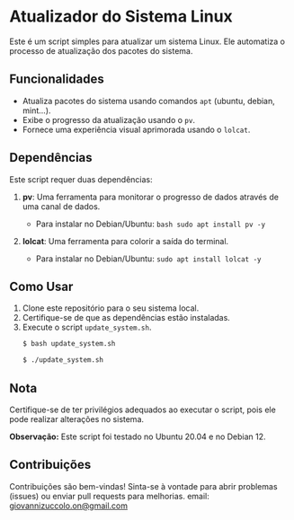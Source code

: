# Atualizador do Sistema Linux

Este é um script simples para atualizar um sistema Linux. Ele automatiza o processo de atualização dos pacotes do sistema.

## Funcionalidades

- Atualiza pacotes do sistema usando comandos `apt` (ubuntu, debian, mint...).
- Exibe o progresso da atualização usando o `pv`.
- Fornece uma experiência visual aprimorada usando o `lolcat`.

## Dependências

Este script requer duas dependências:

1. **pv**: Uma ferramenta para monitorar o progresso de dados através de uma canal de dados.
   - Para instalar no Debian/Ubuntu: `bash sudo apt install pv -y`

2. **lolcat**: Uma ferramenta para colorir a saída do terminal.
   - Para instalar no Debian/Ubuntu: `sudo apt install lolcat -y`

## Como Usar

1. Clone este repositório para o seu sistema local.
2. Certifique-se de que as dependências estão instaladas.
3. Execute o script `update_system.sh`.
    ```bash
    $ bash update_system.sh
    ```
    ```bash
    $ ./update_system.sh
    ```

## Nota

Certifique-se de ter privilégios adequados ao executar o script, pois ele pode realizar alterações no sistema.

**Observação:** Este script foi testado no Ubuntu 20.04 e no Debian 12.

## Contribuições

Contribuições são bem-vindas! Sinta-se à vontade para abrir problemas (issues) ou enviar pull requests para melhorias.
email: <giovannizuccolo.on@gmail.com>
